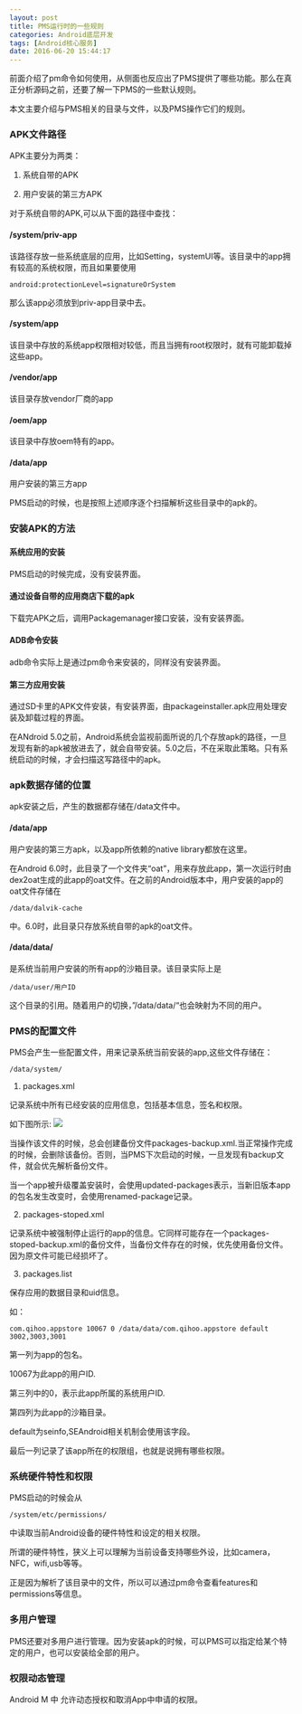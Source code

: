 ```yaml
---
layout: post
title: PMS运行时的一些规则
categories: Android底层开发
tags: [Android核心服务]
date: 2016-06-20 15:44:17
---
```


前面介绍了pm命令如何使用，从侧面也反应出了PMS提供了哪些功能。那么在真正分析源码之前，还要了解一下PMS的一些默认规则。

<!--more-->

本文主要介绍与PMS相关的目录与文件，以及PMS操作它们的规则。





### APK文件路径

APK主要分为两类：

1. 系统自带的APK

2. 用户安装的第三方APK


对于系统自带的APK,可以从下面的路径中查找：

####  /system/priv-app
该路径存放一些系统底层的应用，比如Setting，systemUI等。该目录中的app拥有较高的系统权限，而且如果要使用

```shell
android:protectionLevel=signatureOrSystem
```
那么该app必须放到priv-app目录中去。

#### /system/app

该目录中存放的系统app权限相对较低，而且当拥有root权限时，就有可能卸载掉这些app。


#### /vendor/app

该目录存放vendor厂商的app

#### /oem/app

该目录中存放oem特有的app。


#### /data/app
用户安装的第三方app


PMS启动的时候，也是按照上述顺序逐个扫描解析这些目录中的apk的。


### 安装APK的方法

#### 系统应用的安装

PMS启动的时候完成，没有安装界面。


#### 通过设备自带的应用商店下载的apk

下载完APK之后，调用Packagemanager接口安装，没有安装界面。

#### ADB命令安装

adb命令实际上是通过pm命令来安装的，同样没有安装界面。


#### 第三方应用安装

通过SD卡里的APK文件安装，有安装界面，由packageinstaller.apk应用处理安装及卸载过程的界面。


在ANdroid 5.0之前，Android系统会监视前面所说的几个存放apk的路径，一旦发现有新的apk被放进去了，就会自带安装。5.0之后，不在采取此策略。只有系统启动的时候，才会扫描这写路径中的apk。




### apk数据存储的位置

apk安装之后，产生的数据都存储在/data文件中。


#### /data/app

用户安装的第三方apk，以及app所依赖的native library都放在这里。

在Android 6.0时，此目录了一个文件夹“oat”，用来存放此app，第一次运行时由dex2oat生成的此app的oat文件。在之前的Android版本中，用户安装的app的oat文件存储在

```shell
/data/dalvik-cache
```
中。6.0时，此目录只存放系统自带的apk的oat文件。


#### /data/data/

是系统当前用户安装的所有app的沙箱目录。该目录实际上是

```shell
/data/user/用户ID
```
这个目录的引用。随着用户的切换，”/data/data/“也会映射为不同的用户。



### PMS的配置文件

PMS会产生一些配置文件，用来记录系统当前安装的app,这些文件存储在：

```shell
/data/system/
```
1. packages.xml

记录系统中所有已经安装的应用信息，包括基本信息，签名和权限。

如下图所示:
![][1]

当操作该文件的时候，总会创建备份文件packages-backup.xml.当正常操作完成的时候，会删除该备份。否则，当PMS下次启动的时候，一旦发现有backup文件，就会优先解析备份文件。

当一个app被升级覆盖安装时，会使用updated-packages表示，当新旧版本app的包名发生改变时，会使用renamed-package记录。

2. packages-stoped.xml

记录系统中被强制停止运行的app的信息。它同样可能存在一个packages-stoped-backup.xml的备份文件，当备份文件存在的时候，优先使用备份文件。因为原文件可能已经损坏了。

3. packages.list

保存应用的数据目录和uid信息。

如：
```shell
com.qihoo.appstore 10067 0 /data/data/com.qihoo.appstore default 3002,3003,3001
```

第一列为app的包名。

10067为此app的用户ID.

第三列中的0，表示此app所属的系统用户ID.

第四列为此app的沙箱目录。

default为seinfo,SEAndroid相关机制会使用该字段。

最后一列记录了该app所在的权限组，也就是说拥有哪些权限。


### 系统硬件特性和权限

PMS启动的时候会从

```shell
/system/etc/permissions/
```
中读取当前Android设备的硬件特性和设定的相关权限。

所谓的硬件特性，狭义上可以理解为当前设备支持哪些外设，比如camera，NFC，wifi,usb等等。

正是因为解析了该目录中的文件，所以可以通过pm命令查看features和permissions等信息。


### 多用户管理

PMS还要对多用户进行管理。因为安装apk的时候，可以PMS可以指定给某个特定的用户，也可以安装给全部的用户。


### 权限动态管理

Android M 中 允许动态授权和取消App中申请的权限。


[1]:http://7xj6ce.com1.z0.glb.clouddn.com/PMS-1.png
